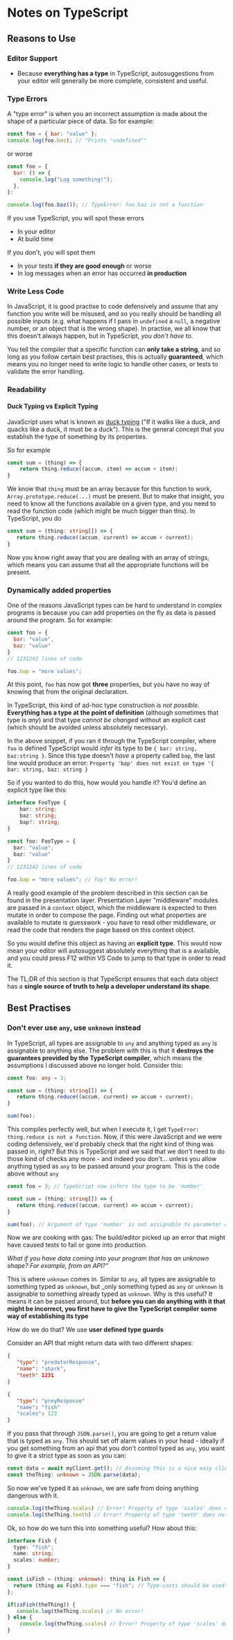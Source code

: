 # Notes on TypeScript

## Reasons to Use

### Editor Support

- Because **everything has a type** in TypeScript, autosuggestions from your editor will generally be more complete, consistent and useful.

### Type Errors

A "type error" is when you an incorrect assumption is made about the shape of a particular piece of data. So for example:

```JavaScript
const foo = { bar: "value" };
console.log(foo.baz); // "Prints 'undefined'"
```

or worse

```JavaScript
const foo = {
  bar: () => {
    console.log("Log something!");
  },
};

console.log(foo.baz()); // TypeError: foo.baz is not a function
```

If you use TypeScript, you will spot these errors

- In your editor
- At build time

If you don't, you will spot them

- In your tests **if they are good enough** or worse
- In log messages when an error has occurred **in production**

### Write Less Code

In JavaScript, it is good practise to code defensively and assume that any function you write will be misused, and so you really should be handling all possible inputs (e.g. what happens if I pass in `undefined` a `null`, a negative number, or an object that is the wrong shape). In practise, we all know that this doesn't always happen, but in TypeScript, _you don't have to_.

You tell the compiler that a specific function can **only take a string**, and so long as you follow certain best practises, this is actually **guaranteed**, which means you no longer need to write logic to handle other cases, or tests to validate the error handling.

### Readability

#### Duck Typing vs Explicit Typing

JavaScript uses what is known as [duck typing](https://en.wikipedia.org/wiki/Duck_typing) ("If it walks like a duck, and quacks like a duck, it must be a duck"). This is the general concept that you establish the type of something by its properties.

So for example

```JavaScript
const sum = (thing) => {
	return thing.reduce((accum, item) => accum + item);
}
```

We know that `thing` must be an array because for this function to work, `Array.prototype.reduce(...)` must be present. But to make that insight, you need to know all the functions available on a given type, and you need to read the function code (which might be much bigger than this). In TypeScript, you do

```TypeScript
const sum = (thing: string[]) => {
   return thing.reduce((accum, current) => accum + current);
}
```

Now you know right away that you are dealing with an array of strings, which means you can assume that all the appropriate functions will be present.

### Dynamically added properties

One of the reasons JavaScript types can be hard to understand in complex programs is because you can add properties on the fly as data is passed around the program. So for example:

```JavaScript
const foo = {
  bar: "value",
  baz: "value"
}
// 1231242 lines of code

foo.bap = "more values";
```

At this point, `foo` has now got **three** properties, but you have no way of knowing that from the original declaration.

In TypeScript, this kind of ad-hoc type construction is _not possible_. **Everything has a type at the point of definition** (although sometimes that type is _any_) and that type _cannot be changed_ without an explicit cast (which should be avoided unless absolutely necessary).

In the above snippet, if you ran it through the TypeScript compiler, where `foo` is defined TypeScript would _infer_ its type to be `{ bar: string, baz:string }`. Since this type doesn't _have_ a property called `bap`, the last line would produce an error: `Property 'bap' does not exist on type '{ bar: string, baz: string }`

So if you wanted to do this, how would you handle it? You'd define an explicit type like this:

```TypeScript
interface FooType {
	bar: string;
	baz: string;
	bap?: string;
}

const foo: FooType = {
  bar: "value",
  baz: "value"
}
// 1231242 lines of code

foo.bap = "more values"; // Yay! No error!
```

A really good example of the problem described in this section can be found in the presentation layer. Presentation Layer "middleware" modules are passed in a `context` object, which the middleware is expected to then mutate in order to compose the page. Finding out what properties are available to mutate is guesswork - you have to read other middleware, or read the code that renders the page based on this context object.

So you would define this object as having an **explicit type**. This would now mean your editor will autosuggest absolutely everything that is a available, and you could press F12 within VS Code to jump to that type in order to read it.

The TL;DR of this section is that TypeScript ensures that each data object has a **single source of truth to help a developer understand its shape**.

## Best Practises

### Don't ever use `any`, use `unknown` instead

In TypeScript, all types are assignable to `any` and anything typed as `any` is assignable to anything else. The problem with this is that it **destroys the guarantees provided by the TypeScript compiler**, which means the assumptions I discussed above no longer hold. Consider this:

```TypeScript
const foo: any = 3;

const sum = (thing: string[]) => {
   return thing.reduce((accum, current) => accum + current);
}

sum(foo);
```

This compiles perfectly well, but when I execute it, I get `TypeError: thing.reduce is not a function`. Now, if this were JavaScript and we were coding defensively, we'd probably check that the right kind of thing was passed in, right? But this is TypeScript and we said that we don't need to do those kind of checks any more - and indeed you don't... unless you allow anything typed as `any` to be passed around your program. This is the code above without `any`

```TypeScript
const foo = 3; // TypeScript now infers the type to be 'number'

const sum = (thing: string[]) => {
   return thing.reduce((accum, current) => accum + current);
}

sum(foo); // Argument of type 'number' is not assignable to parameter of type 'string[]'
```

Now we are cooking with gas: The build/editor picked up an error that might have caused tests to fail or gone into production.

_What if you have data coming into your program that has an unknown shape? For example, from an API?"_

This is where `unknown` comes in. Similar to `any`, all types are assignable to something typed as `unknown`, but \_only something typed as `any` or `unknown` is assignable to something already typed as `unknown`. Why is this useful? It means it can be passed around, but **before you can do anything with it that might be incorrect, you first have to give the TypeScript compiler some way of establishing its type**

How do we do that? We use **user defined type guards**

Consider an API that might return data with two different shapes:

```json
{
   "type": "predatorResponse",
   "name": "shark",
   "teeth" 1231
}
```

```json
{
   "type": "preyResponse"
   "name": "fish"
   "scales": 123
}
```

If you pass that through `JSON.parse()`, you are going to get a return value that is typed as `any`. This should set off alarm values in your head - ideally if you get something from an api that you don't control typed as `any`, you want to give it a strict type as soon as you can:

```TypeScript
const data = await myClient.get(); // Assuming this is a nice easy client that just gives us a string blob
const theThing: unknown = JSON.parse(data);
```

So now we've typed it as `unknown`, we are safe from doing anything dangerous with it.

```TypeScript
console.log(theThing.scales) // Error! Property of type 'scales' does not exist on type 'unknown'
console.log(theThing.teeth) // Error! Property of type 'teeth' does not exist on type 'unknown'
```

Ok, so how do we turn this into something useful? How about this:

```TypeScript
interface Fish {
  type: "fish";
  name: string;
  scales: number;
}

const isFish = (thing: unknown): thing is Fish => {
  return (thing as Fish).type === "fish"; // Type-casts should be used sparingly, but this is one of the good use cases for them
};

if(isFish(theThing)) {
   console.log(theThing.scales) // No error!
} else {
	console.log(theThing.scales) // Error! Property of type 'scales' does not exist on type 'unknown'
}
```
